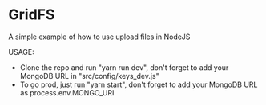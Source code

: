 # GridFS
A simple example of how to use upload files in NodeJS

USAGE:

- Clone the repo and run "yarn run dev", don't forget to add your MongoDB URL in "src/config/keys_dev.js"
- To go prod, just run "yarn start", don't forget to add your MongoDB URL as process.env.MONGO_URI
